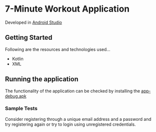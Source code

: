 # 7-Minute Workout Application

Developed in
[Android Studio](https://developer.android.com/studio?gclid=Cj0KCQiA5NSdBhDfARIsALzs2EAEmZkw0g3sKYDluzvdT9PbFa76Xo6o6KGWgfLUFbp1l1gERgiVuJUaAg8AEALw_wcB&gclsrc=aw.ds)

## Getting Started

Following are the resources and technologies used...
 
- Kotlin
- XML

## Running the application

The functionality of the application can be checked by installing the [app-debug.apk](https://github.com/rahulb813/seven-minute-workout/blob/main/app-debug.apk)

### Sample Tests

Consider registering through a unique email address and a password and try registering again
or try to login using unregistered credentials.

